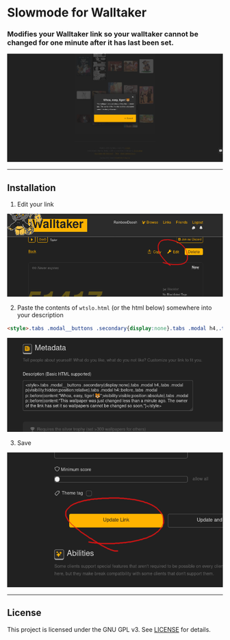 # Slowmode for Walltaker
### Modifies your Walltaker link so your walltaker cannot be changed for one minute after it has last been set.

![Warning Dialog](screenshots/SlowmodeAction.png)

---
## Installation
1. Edit your link

![Step 1](screenshots/WT1.png)

2. Paste the contents of `wtslo.html` (or the html below) somewhere into your description
```html
<style>.tabs .modal__buttons .secondary{display:none}.tabs .modal h4,.tabs .modal p{visibility:hidden;position:relative}.tabs .modal h4::before,.tabs .modal p::before{content:"Whoa, easy, tiger! 🐯";visibility:visible;position:absolute}.tabs .modal p::before{content:"This wallpaper was just changed less than a minute ago. The owner of the link has set it so wallpapers cannot be changed so soon."}</style>
```

![Step 2](screenshots/WT2.png)

3. Save

![Step 3](screenshots/WT3.png)

---
## License
This project is licensed under the GNU GPL v3. See [LICENSE](LICENSE) for details.
